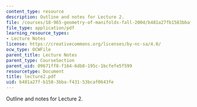 ```yaml
---
content_type: resource
description: Outline and notes for Lecture 2.
file: /courses/18-965-geometry-of-manifolds-fall-2004/b481a27fb1583bbaf43153bcaf0643fe_lecture2.pdf
file_type: application/pdf
learning_resource_types:
- Lecture Notes
license: https://creativecommons.org/licenses/by-nc-sa/4.0/
ocw_type: OCWFile
parent_title: Lecture Notes
parent_type: CourseSection
parent_uid: 09671ff8-f164-6db8-195c-1bcfefe5f599
resourcetype: Document
title: lecture2.pdf
uid: b481a27f-b158-3bba-f431-53bcaf0643fe
---
```

Outline and notes for Lecture 2.